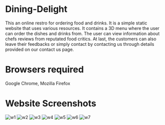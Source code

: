 # Dining-Delight
This an online restro for ordering food and drinks. It is a simple static website that uses various resources. It contains a 3D menu where the user can order the dishes and drinks from. The user can view information about chefs reviews from reputated food critics. At last, the customers can also leave their feedbacks or simply contact by contacting us through details provided on our contact us page.
# Browsers required
Google Chrome, Mozilla Firefox
# Website Screenshots
![w1](https://user-images.githubusercontent.com/77538392/128608888-57d93eb5-5d71-4b1a-a401-0e5ae411a79a.PNG)
![w2](https://user-images.githubusercontent.com/77538392/128608892-5f9a1fa0-151c-4528-84f6-16e6751087bb.JPG)
![w3](https://user-images.githubusercontent.com/77538392/128608893-8050093c-f895-45e7-8932-25e870b66b3a.JPG)
![w4](https://user-images.githubusercontent.com/77538392/128608895-bd9f7d40-18c6-4ecc-ada6-f8f37b67e4c6.JPG)
![w5](https://user-images.githubusercontent.com/77538392/128608896-5929e2da-3332-43d6-b345-a6ce28247ea9.JPG)
![w6](https://user-images.githubusercontent.com/77538392/128608897-0aacba80-7ccf-4071-9726-590fb2f9935e.JPG)
![w7](https://user-images.githubusercontent.com/77538392/128608898-a1b3abaf-afa5-4a89-81ea-012a1313e396.JPG)
